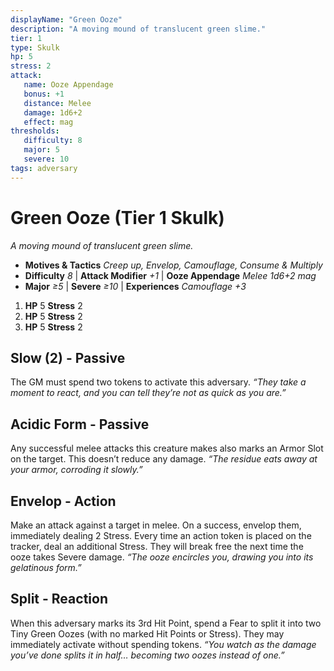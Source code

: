```yaml
---
displayName: "Green Ooze"
description: "A moving mound of translucent green slime."
tier: 1
type: Skulk
hp: 5
stress: 2
attack:
   name: Ooze Appendage
   bonus: +1
   distance: Melee
   damage: 1d6+2
   effect: mag
thresholds:
   difficulty: 8
   major: 5
   severe: 10
tags: adversary
---
```

# Green Ooze (Tier 1 Skulk)
_A moving mound of translucent green slime._

- **Motives & Tactics** _Creep up, Envelop, Camouflage, Consume & Multiply_
- **Difficulty** _8_ | **Attack Modifier** _+1_ | **Ooze Appendage** _Melee 1d6+2 mag_
- **Major** _≥5_ | **Severe** _≥10_ | **Experiences** _Camouflage +3_

1. **HP** 5
   **Stress** 2
2. **HP** 5
   **Stress** 2
3. **HP** 5
   **Stress** 2

## Slow (2) - Passive
The GM must spend two tokens to activate this adversary. _“They take a moment to react, and you can tell they’re not as quick as you are.”_

## Acidic Form - Passive
Any successful melee attacks this creature makes also marks an Armor Slot on the target. This doesn’t reduce any damage. _“The residue eats away at your armor, corroding it slowly.”_

## Envelop - Action
Make an attack against a target in melee. On a success, envelop them, immediately dealing 2 Stress. Every time an action token is placed on the tracker, deal an additional Stress. They will break free the next time the ooze takes Severe damage. _“The ooze encircles you, drawing you into its gelatinous form.”_

## Split - Reaction
When this adversary marks its 3rd Hit Point, spend a Fear to split it into two Tiny Green Oozes (with no marked Hit Points or Stress). They may immediately activate without spending tokens. _“You watch as the damage you’ve done splits it in half… becoming two oozes instead of one.”_
